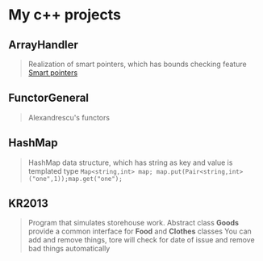 My c++ projects
==

ArrayHandler
----
> Realization of smart pointers, which has bounds checking feature
> [Smart pointers](http://en.wikipedia.org/wiki/Smart_pointer)

FunctorGeneral
----
> Alexandrescu's functors

HashMap
-----
> HashMap data structure, which has string as key and value is templated type
> `Map<string,int> map; map.put(Pair<string,int>("one",1));map.get("one");`

KR2013
-----
> Program that simulates storehouse work.
> Abstract class **Goods** provide a common interface for **Food** and **Clothes** classes
> You can add and remove things, tore will check for date of issue and remove bad things
> automatically

